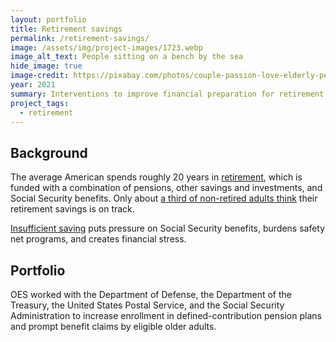 ```yaml
---
layout: portfolio
title: Retirement savings
permalink: /retirement-savings/
image: /assets/img/project-images/1723.webp
image_alt_text: People sitting on a bench by the sea
hide_image: true
image-credit: https://pixabay.com/photos/couple-passion-love-elderly-person-3113574/
year: 2021
summary: Interventions to improve financial preparation for retirement
project_tags:
  - retirement
---
```


## Background
The average American spends roughly 20 years in <a class="usa-link usa-link--external" href="https://www.dol.gov/sites/dolgov/files/ebsa/about-ebsa/our-activities/resource-center/publications/top-10-ways-to-prepare-for-retirement.pdf">retirement</a>, which is funded with a combination of pensions, other savings and investments, and Social Security benefits. Only about 
<a class="usa-link usa-link--external" href="https://www.federalreserve.gov/publications/2019-economic-well-being-of-us-households-in-2018-preface.htm">a third of non-retired adults think</a> their retirement savings is on track. 

<a class="usa-link usa-link--external" href="www.federalreserve.gov/econresdata/older-adults-survey/July-2013-Financial-Stress-and-Well-Being-of-Older-Adults.htm#SourcesOfFinancialStress-F2584C6A">Insufficient saving</a> puts pressure on Social Security benefits, burdens safety net programs, and creates financial stress.

## Portfolio
OES worked with the Department of Defense, the Department of the Treasury, the United States Postal Service, and the Social Security Administration to increase enrollment in defined-contribution pension plans and prompt benefit claims by eligible older adults.
